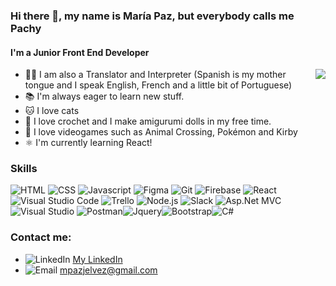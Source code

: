 ### Hi there 👋, my name is María Paz, but everybody calls me Pachy
#### I'm a Junior Front End Developer
<img src=https://media.giphy.com/media/E6jscXfv3AkWQ/giphy.gif align = "right">

- 🙋‍♀️ I am also a Translator and Interpreter (Spanish is my mother tongue and I speak English, French and a little bit of Portuguese)
- 📚 I'm always eager to learn new stuff. 
- 🐱 I love cats
- 🧶 I love crochet and I make amigurumi dolls in my free time.
- 👾 I love videogames such as Animal Crossing, Pokémon and Kirby
- ⚛️ I'm currently learning React!


### Skills 

![HTML](https://img.icons8.com/color/48/000000/html-5--v1.png) ![CSS](https://img.icons8.com/color/48/000000/css3.png) ![Javascript](https://img.icons8.com/color/48/000000/javascript--v1.png) ![Figma](https://img.icons8.com/color/48/000000/figma--v1.png) ![Git](https://img.icons8.com/color/48/000000/git.png) ![Firebase](https://img.icons8.com/color/48/000000/firebase.png) ![React](https://img.icons8.com/color/48/000000/react-native.png) ![Visual Studio Code](https://img.icons8.com/color/48/000000/visual-studio-code-2019.png) ![Trello](https://img.icons8.com/color/48/000000/trello.png) ![Node.js](https://img.icons8.com/fluency/48/000000/node-js.png) ![Slack](https://img.icons8.com/color/48/000000/slack-new.png) ![Asp.Net MVC](https://img.icons8.com/external-those-icons-lineal-color-those-icons/48/000000/external-Dot-Net-social-media-those-icons-lineal-color-those-icons.png) ![Visual Studio](https://img.icons8.com/fluency/48/000000/visual-studio.png) ![Postman](https://img.icons8.com/external-tal-revivo-color-tal-revivo/24/000000/external-postman-is-the-only-complete-api-development-environment-logo-color-tal-revivo.png)![Jquery](https://img.icons8.com/external-tal-revivo-shadow-tal-revivo/24/000000/external-jquery-is-a-javascript-library-designed-to-simplify-html-logo-shadow-tal-revivo.png)![Bootstrap](https://img.icons8.com/color/48/000000/bootstrap.png)![C#](https://img.icons8.com/color/48/000000/c-sharp-logo.png)


### Contact me:
  - ![LinkedIn](https://img.icons8.com/officexs/16/000000/linkedin.png) [My LinkedIn](www.linkedin.com/in/mpazjelvez)
  - ![Email](https://img.icons8.com/officexs/16/000000/email.png) mpazjelvez@gmail.com


